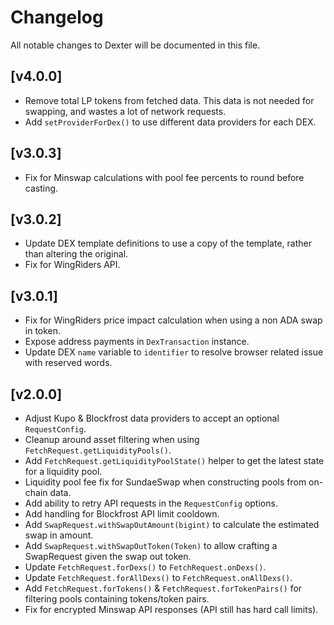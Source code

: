 # Changelog

All notable changes to Dexter will be documented in this file.

## [v4.0.0]
- Remove total LP tokens from fetched data. This data is not needed for swapping, and wastes a lot of network requests.
- Add `setProviderForDex()` to use different data providers for each DEX.

## [v3.0.3]
- Fix for Minswap calculations with pool fee percents to round before casting.

## [v3.0.2]
- Update DEX template definitions to use a copy of the template, rather than altering the original.
- Fix for WingRiders API.

## [v3.0.1]

- Fix for WingRiders price impact calculation when using a non ADA swap in token.
- Expose address payments in `DexTransaction` instance.
- Update DEX `name` variable to `identifier` to resolve browser related issue with reserved words.

## [v2.0.0]

- Adjust Kupo & Blockfrost data providers to accept an optional `RequestConfig`.
- Cleanup around asset filtering when using `FetchRequest.getLiquidityPools()`.
- Add `FetchRequest.getLiquidityPoolState()` helper to get the latest state for a liquidity pool.
- Liquidity pool fee fix for SundaeSwap when constructing pools from on-chain data. 
- Add ability to retry API requests in the `RequestConfig` options. 
- Add handling for Blockfrost API limit cooldown. 
- Add `SwapRequest.withSwapOutAmount(bigint)` to calculate the estimated swap in amount.
- Add `SwapRequest.withSwapOutToken(Token)` to allow crafting a SwapRequest given the swap out token.
- Update `FetchRequest.forDexs()` to `FetchRequest.onDexs()`.
- Update `FetchRequest.forAllDexs()` to `FetchRequest.onAllDexs()`.
- Add `FetchRequest.forTokens()` & `FetchRequest.forTokenPairs()` for filtering pools containing tokens/token pairs.
- Fix for encrypted Minswap API responses (API still has hard call limits). 
